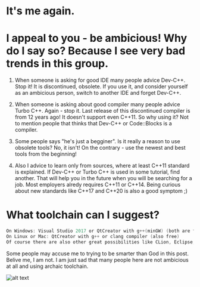 # It's me again.
# I appeal to you - be ambicious! Why do I say so? Because I see very bad trends in this group.

1. When someone is asking for good IDE many people advice Dev-C++. Stop it! It is discontinued, obsolete. If you use it, and consider yourself as an ambicious person, switch to another IDE and forget Dev-C++.

2. When someone is asking about good compiler many people advice Turbo C++. Again - stop it. Last release of this discontinued compiler is from 12 years ago! It doesn't support even C++11. So why using it? Not to mention people that thinks that Dev-C++ or Code::Blocks is a compiler.

3. Some people says "he's just a begginer". Is it really a reason to use obsolete tools? No, it isn't! On the contrary - use the newest and best tools from the beginning!

4. Also I advice to learn only from sources, where at least C++11 standard is explained. If Dev-C++ or Turbo C++ is used in some tutorial, find another. That will help you in the future when you will be searching for a job. Most employers alredy requires C++11 or C++14. Being curious about new standards like C++17 and C++20 is also a good symptom ;)

# What toolchain can I suggest?
```c
On Windows: Visual Studio 2017 or QtCreator with g++(minGW) (both are free)
On Linux or Mac: QtCreator with g++ or clang compiler (also free)
Of course there are also other great possibilities like CLion, Eclipse, NetBeans, KDevelop or even Code::Blocks.
```

Some people may accuse me to trying to be smarter than God in this post. Belive me, I am not. I am just sad that many people here are not ambicious at all and using archaic toolchain.


![alt text](blob:https://web.telegram.org/1e4d7124-2e46-469d-a935-584b52aceb46)

